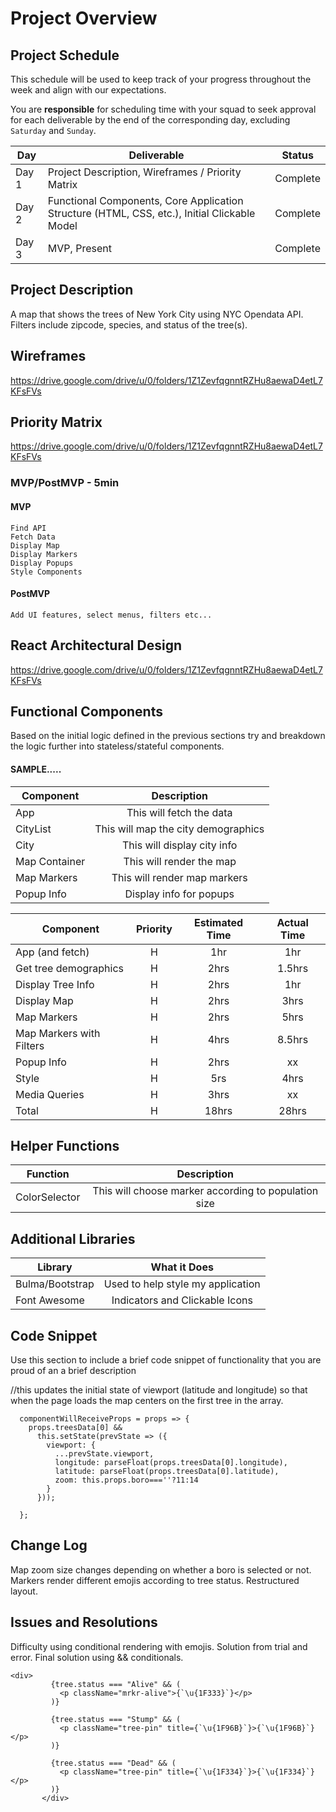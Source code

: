 # Project Overview

## Project Schedule

This schedule will be used to keep track of your progress throughout the week and align with our expectations.  

You are **responsible** for scheduling time with your squad to seek approval for each deliverable by the end of the corresponding day, excluding `Saturday` and `Sunday`.

|  Day | Deliverable | Status
|---|---| ---|
|Day 1| Project Description, Wireframes / Priority Matrix | Complete
|Day 2|  Functional Components, Core Application Structure (HTML, CSS, etc.), Initial Clickable Model| Complete
|Day 3| MVP, Present | Complete



## Project Description

A map that shows the trees of New York City using NYC Opendata API. Filters include zipcode, species, and status of the tree(s).

## Wireframes

https://drive.google.com/drive/u/0/folders/1Z1ZevfqgnntRZHu8aewaD4etL7KFsFVs

## Priority Matrix

https://drive.google.com/drive/u/0/folders/1Z1ZevfqgnntRZHu8aewaD4etL7KFsFVs 

### MVP/PostMVP - 5min


#### MVP 
	Find API
	Fetch Data
	Display Map
	Display Markers
	Display Popups
	Style Components


#### PostMVP 
	Add UI features, select menus, filters etc...

## React Architectural Design

https://drive.google.com/drive/u/0/folders/1Z1ZevfqgnntRZHu8aewaD4etL7KFsFVs



## Functional Components

Based on the initial logic defined in the previous sections try and breakdown the logic further into stateless/stateful components. 

#### SAMPLE.....
| Component | Description | 
| --- | :---: |  
| App | This will fetch the data | 
| CityList | This will map the city demographics | 
| City | This will display city info |
| Map Container | This will render the map |
| Map Markers | This will render map markers |
| Popup Info | Display info for popups |



| Component | Priority | Estimated Time | Actual Time |
| --- | :---: |  :---: | :---: |
| App (and fetch) | H | 1hr| 1hr |
| Get tree demographics | H | 2hrs| 1.5hrs |
| Display Tree Info | H | 2hrs| 1hr  |
| Display Map | H | 2hrs| 3hrs|
| Map Markers | H | 2hrs| 5hrs |
| Map Markers with Filters | H | 4hrs| 8.5hrs |
| Popup Info | H | 2hrs | xx |
| Style | H | 5rs | 4hrs |
| Media Queries | H | 3hrs | xx |
| Total | H | 18hrs | 28hrs  |



## Helper Functions

| Function | Description | 
| --- | :---: |  
| ColorSelector | This will choose marker according to population size | 


## Additional Libraries

| Library | What it Does | 
| --- | :---: |  
| Bulma/Bootstrap | Used to help style my application | 
| Font Awesome | Indicators and Clickable Icons | 


## Code Snippet

Use this section to include a brief code snippet of functionality that you are proud of an a brief description  

//this updates the initial state of viewport (latitude and longitude) so that when the page loads the map centers on the first tree in the array.
```
  componentWillReceiveProps = props => {
    props.treesData[0] &&
      this.setState(prevState => ({
        viewport: {
          ...prevState.viewport,
          longitude: parseFloat(props.treesData[0].longitude),
          latitude: parseFloat(props.treesData[0].latitude),
          zoom: this.props.boro===''?11:14
        }
      }));
    
  };
```

## Change Log
 Map zoom size changes depending on whether a boro is selected or not. 
 Markers render different emojis according to tree status.
 Restructured layout.
  



## Issues and Resolutions
 Difficulty using conditional rendering with emojis. Solution from trial and error. Final solution using && conditionals.

 ```
 <div>
          {tree.status === "Alive" && (
            <p className="mrkr-alive">{`\u{1F333}`}</p>
          )}

          {tree.status === "Stump" && (
            <p className="tree-pin" title={`\u{1F96B}`}>{`\u{1F96B}`}</p>
          )}

          {tree.status === "Dead" && (
            <p className="tree-pin" title={`\u{1F334}`}>{`\u{1F334}`}</p>
          )}
        </div>

 ```

